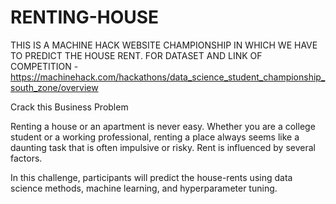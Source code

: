 # RENTING-HOUSE
THIS IS A MACHINE HACK WEBSITE CHAMPIONSHIP IN WHICH WE HAVE TO PREDICT THE HOUSE RENT.
FOR DATASET AND LINK OF COMPETITION - https://machinehack.com/hackathons/data_science_student_championship_south_zone/overview

Crack this Business Problem

Renting a house or an apartment is never easy. Whether you are a college student or a working professional, renting a place always seems like a daunting task that is often impulsive or risky. Rent is influenced by several factors.

In this challenge, participants will predict the house-rents using data science methods, machine learning, and hyperparameter tuning.
